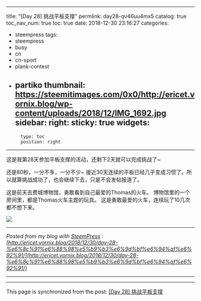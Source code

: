 
---
title: "[Day 28] 挑战平板支撑"
permlink: day28-qv46uu4mx5
catalog: true
toc_nav_num: true
toc: true
date: 2018-12-30 23:16:27
categories:
- steempress
tags:
- steempress
- busy
- cn
- cn-sport
- plank-contest
- partiko
thumbnail: https://steemitimages.com/0x0/http://ericet.vornix.blog/wp-content/uploads/2018/12/IMG_1692.jpg
sidebar:
    right:
        sticky: true
widgets:
    -
        type: toc
        position: right
---


这是我第28天参加平板支撑的活动，还剩下2天就可以完成挑战了~

还是80秒，一分不多，一分不少~ 接近30天连续的平板已经几乎变成习惯了。所以就算挑战成功了，也会继续下去，只是不会发帖报道了。

这是前天去费城博物馆，勇敢看到自己最爱的Thomas的火车。
博物馆里的一个房间里，都是Thomas火车主题的玩具。
这是勇敢最爱的火车，连续玩了10几次都不想下来。

![](https://steemitimages.com/0x0/http://ericet.vornix.blog/wp-content/uploads/2018/12/IMG_1692.jpg)

---

_Posted from my blog with [SteemPress]('https://wordpress.org/plugins/steempress/') : [http://ericet.vornix.blog/2018/12/30/day-28-%e6%8c%91%e6%88%98%e5%b9%b3%e6%9d%bf%e6%94%af%e6%92%91/](http://ericet.vornix.blog/2018/12/30/day-28-%e6%8c%91%e6%88%98%e5%b9%b3%e6%9d%bf%e6%94%af%e6%92%91/)_

---

- - -

This page is synchronized from the post: [[Day 28] 挑战平板支撑](https://steemit.com/@ericet/day28-qv46uu4mx5)

